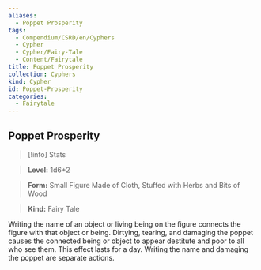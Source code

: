 ```yaml
---
aliases:
  - Poppet Prosperity
tags:
  - Compendium/CSRD/en/Cyphers
  - Cypher
  - Cypher/Fairy-Tale
  - Content/Fairytale
title: Poppet Prosperity
collection: Cyphers
kind: Cypher
id: Poppet-Prosperity
categories:
  - Fairytale
---
```

## Poppet Prosperity    
>[!info] Stats    
> **Level:** 1d6+2    
> **Form:** Small Figure Made of Cloth, Stuffed with Herbs and Bits of Wood    
> **Kind:** Fairy Tale  
    
Writing the name of an object or living being on the figure connects the figure with that object or being. Dirtying, tearing, and damaging the poppet causes the connected being or object to appear destitute and poor to all who see them. This effect lasts for a day. Writing the name and damaging the poppet are separate actions.
